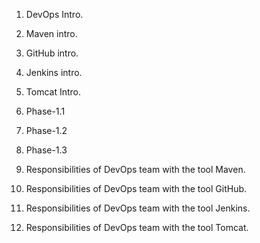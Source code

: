 
1. DevOps Intro.

2. Maven intro.

3. GitHub intro.

4. Jenkins intro.

5. Tomcat Intro.

6. Phase-1.1

7. Phase-1.2

8. Phase-1.3

9. Responsibilities of DevOps team with the tool Maven.

10. Responsibilities of DevOps team with the tool GitHub.

11. Responsibilities of DevOps team with the tool Jenkins.

12. Responsibilities of DevOps team with the tool Tomcat.

